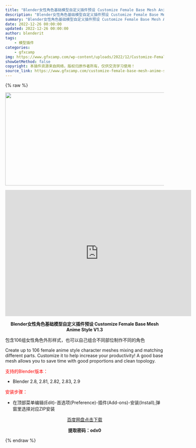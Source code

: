 ```yaml
---
title: "Blender女性角色基础模型自定义插件预设 Customize Female Base Mesh Anime Style V1.3"
description: "Blender女性角色基础模型自定义插件预设 Customize Female Base Mesh Anime Style V1.3 包含106组女性角色外形样式，也可以自己组合不同部位制作不同的角色..."
summary: "Blender女性角色基础模型自定义插件预设 Customize Female Base Mesh Anime Style V1.3 包含106组女性角色外形样式，也可以自己组合不同部位制作不同的角色..."
date: 2022-12-26 00:00:00
updated: 2022-12-26 00:00:00
author: blenderit
tags: 
    - 模型插件
categories:
    - gfxcamp
img: https://www.gfxcamp.com/wp-content/uploads/2022/12/Customize-Female-Base-Mesh-Anime-Style.jpg
showGetMethod: false
copyright: 本插件资源来自网络，版权归原作者所有，仅供交流学习使用！
source_link: https://www.gfxcamp.com/customize-female-base-mesh-anime-style/
---
```


{% raw %}
<div><p><img decoding="async" class="aligncenter size-full wp-image-109133" src="https://www.gfxcamp.com/wp-content/uploads/2022/12/Customize-Female-Base-Mesh-Anime-Style.jpg" data-src="https://www.gfxcamp.com/wp-content/uploads/2022/12/Customize-Female-Base-Mesh-Anime-Style.jpg" alt="" width="590" height="295" data-srcset="https://www.gfxcamp.com/wp-content/uploads/2022/12/Customize-Female-Base-Mesh-Anime-Style.jpg 590w, https://www.gfxcamp.com/wp-content/uploads/2022/12/Customize-Female-Base-Mesh-Anime-Style-150x75.jpg 150w" data-sizes="(max-width: 590px) 100vw, 590px"></p><p style="text-align: center;"><iframe loading="lazy" src="https://player.youku.com/embed/XNTkzMTQzNDQ3Mg==" width="590" height="400" frameborder="0" allowfullscreen="allowfullscreen" data-mce-fragment="1"></iframe></p><p style="text-align: center;"><strong>Blender女性角色基础模型自定义插件预设 Customize Female Base Mesh Anime Style V1.3</strong></p><p>包含106组女性角色外形样式，也可以自己组合不同部位制作不同的角色</p><p>Create up to 106 female anime style character meshes mixing and matching different parts. Customize it to help increase your productivity! A good base mesh allows you to save time with good proportions and clean topology.</p><p style="text-align: left;"><span style="color: #ff0000;">支持的Blender版本：</span></p><ul>
<li style="text-align: left;">Blender 2.8, 2.81, 2.82, 2.83, 2.9</li>
</ul><p style="text-align: left;"><span style="color: #ff0000;">安装步骤：</span></p><ul>
<li>在顶部菜单编辑(Edit)-首选项(Preference)-插件(Add-ons)-安装(Install),弹窗里选择对应ZIP安装</li>
</ul><p style="text-align: center;"><a class="maxbutton-3 maxbutton maxbutton-baidu" target="_blank" rel="noopener" href="https://pan.baidu.com/s/1uZrmbJHMVROdCSsH9QTtHQ?pwd=odx0"><span class="mb-text">百度网盘点击下载</span></a></p><p style="text-align: center;"><strong>提取密码：odx0</strong></p></div>
<div style="display: none">gfxcamp</div>
{% endraw %}